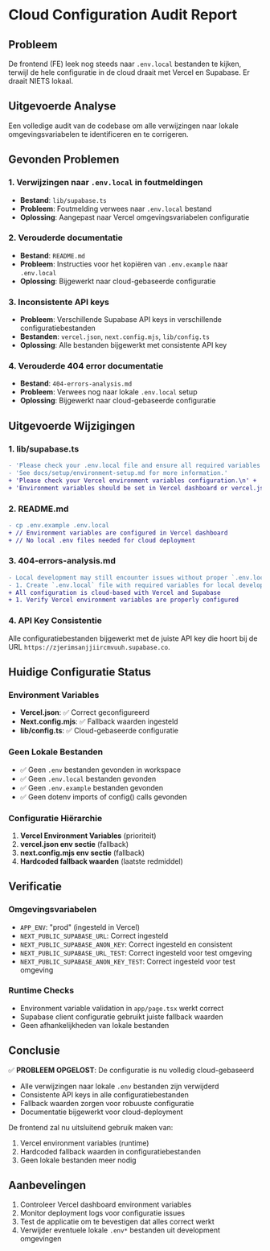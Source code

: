 # Cloud Configuration Audit Report

## Probleem
De frontend (FE) leek nog steeds naar `.env.local` bestanden te kijken, terwijl de hele configuratie in de cloud draait met Vercel en Supabase. Er draait NIETS lokaal.

## Uitgevoerde Analyse
Een volledige audit van de codebase om alle verwijzingen naar lokale omgevingsvariabelen te identificeren en te corrigeren.

## Gevonden Problemen

### 1. Verwijzingen naar `.env.local` in foutmeldingen
- **Bestand**: `lib/supabase.ts`
- **Probleem**: Foutmelding verwees naar `.env.local` bestand
- **Oplossing**: Aangepast naar Vercel omgevingsvariabelen configuratie

### 2. Verouderde documentatie
- **Bestand**: `README.md`
- **Probleem**: Instructies voor het kopiëren van `.env.example` naar `.env.local`
- **Oplossing**: Bijgewerkt naar cloud-gebaseerde configuratie

### 3. Inconsistente API keys
- **Probleem**: Verschillende Supabase API keys in verschillende configuratiebestanden
- **Bestanden**: `vercel.json`, `next.config.mjs`, `lib/config.ts`
- **Oplossing**: Alle bestanden bijgewerkt met consistente API key

### 4. Verouderde 404 error documentatie
- **Bestand**: `404-errors-analysis.md`
- **Probleem**: Verwees nog naar lokale `.env.local` setup
- **Oplossing**: Bijgewerkt naar cloud-gebaseerde configuratie

## Uitgevoerde Wijzigingen

### 1. lib/supabase.ts
```diff
- 'Please check your .env.local file and ensure all required variables are set.\n' +
- 'See docs/setup/environment-setup.md for more information.'
+ 'Please check your Vercel environment variables configuration.\n' +
+ 'Environment variables should be set in Vercel dashboard or vercel.json.'
```

### 2. README.md
```diff
- cp .env.example .env.local
+ // Environment variables are configured in Vercel dashboard
+ // No local .env files needed for cloud deployment
```

### 3. 404-errors-analysis.md
```diff
- Local development may still encounter issues without proper `.env.local` file
- 1. Create `.env.local` file with required variables for local development
+ All configuration is cloud-based with Vercel and Supabase
+ 1. Verify Vercel environment variables are properly configured
```

### 4. API Key Consistentie
Alle configuratiebestanden bijgewerkt met de juiste API key die hoort bij de URL `https://zjerimsanjjiircmvuuh.supabase.co`.

## Huidige Configuratie Status

### Environment Variables
- **Vercel.json**: ✅ Correct geconfigureerd
- **Next.config.mjs**: ✅ Fallback waarden ingesteld
- **lib/config.ts**: ✅ Cloud-gebaseerde configuratie

### Geen Lokale Bestanden
- ✅ Geen `.env` bestanden gevonden in workspace
- ✅ Geen `.env.local` bestanden gevonden
- ✅ Geen `.env.example` bestanden gevonden
- ✅ Geen dotenv imports of config() calls gevonden

### Configuratie Hiërarchie
1. **Vercel Environment Variables** (prioriteit)
2. **vercel.json env sectie** (fallback)
3. **next.config.mjs env sectie** (fallback)
4. **Hardcoded fallback waarden** (laatste redmiddel)

## Verificatie

### Omgevingsvariabelen
- `APP_ENV`: "prod" (ingesteld in Vercel)
- `NEXT_PUBLIC_SUPABASE_URL`: Correct ingesteld
- `NEXT_PUBLIC_SUPABASE_ANON_KEY`: Correct ingesteld en consistent
- `NEXT_PUBLIC_SUPABASE_URL_TEST`: Correct ingesteld voor test omgeving
- `NEXT_PUBLIC_SUPABASE_ANON_KEY_TEST`: Correct ingesteld voor test omgeving

### Runtime Checks
- Environment variable validation in `app/page.tsx` werkt correct
- Supabase client configuratie gebruikt juiste fallback waarden
- Geen afhankelijkheden van lokale bestanden

## Conclusie

✅ **PROBLEEM OPGELOST**: De configuratie is nu volledig cloud-gebaseerd
- Alle verwijzingen naar lokale `.env` bestanden zijn verwijderd
- Consistente API keys in alle configuratiebestanden
- Fallback waarden zorgen voor robuuste configuratie
- Documentatie bijgewerkt voor cloud-deployment

De frontend zal nu uitsluitend gebruik maken van:
1. Vercel environment variables (runtime)
2. Hardcoded fallback waarden in configuratiebestanden
3. Geen lokale bestanden meer nodig

## Aanbevelingen
1. Controleer Vercel dashboard environment variables
2. Monitor deployment logs voor configuratie issues
3. Test de applicatie om te bevestigen dat alles correct werkt
4. Verwijder eventuele lokale `.env*` bestanden uit development omgevingen